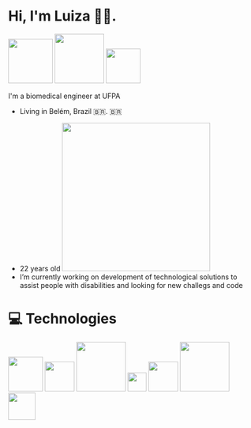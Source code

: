 # Hi, I'm Luiza 👩‍💻.
<a href="www.linkedin.com/in/luizamarlene">
<img alt="" src="https://img.shields.io/badge/LinkedIn-0077B5?style=for-the-badge&logo=linkedin&logoColor=white" width="90"></a>
<a href="https://www.instagram.com/tuiza_99/">
<img alt="" src="https://img.shields.io/badge/Instagram-E4405F?style=for-the-badge&logo=instagram&logoColor=white" width="100"></a>
<a href="https://www.instagram.com/tuiza_99/">
<img alt="" src="https://img.shields.io/badge/Gmail-D14836?style=for-the-badge&logo=gmail&logoColor=white" width="70"></a>

I'm a biomedical engineer at UFPA
+ Living in Belém, Brazil 🇧🇷. 🇧🇷
- 22 years old <img alt="" src="https://octocat-generator-assets.githubusercontent.com/my-octocat-1621019343670.png" width="300">
- I’m currently working on development of technological solutions to assist people with disabilities and looking for new challegs and code  


# 💻 Technologies
<img alt="" src="https://img.shields.io/badge/HTML5-E34F26?style=for-the-badge&logo=html5&logoColor=white" width="70"> <img alt="" src="https://img.shields.io/badge/CSS3-1572B6?style=for-the-badge&logo=css3&logoColor=white" width="60">
<img alt="" src="https://img.shields.io/badge/JavaScript-F7DF1E?style=for-the-badge&logo=javascript&logoColor=black" width="100">
<img alt="" src="https://img.shields.io/badge/C-00599C?style=for-the-badge&logo=c&logoColor=white" width="38">
<img alt="" src="https://img.shields.io/badge/Sass-CC6699?style=for-the-badge&logo=sass&logoColor=white" width="60">
<img alt="" src="https://img.shields.io/badge/Bootstrap-563D7C?style=for-the-badge&logo=bootstrap&logoColor=white" width="100">
<img alt="" src="https://img.shields.io/badge/Git-F05032?style=for-the-badge&logo=git&logoColor=white" width="55">





